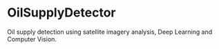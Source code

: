 # OilSupplyDetector
Oil supply detection using satellite imagery analysis, Deep Learning and Computer Vision.
